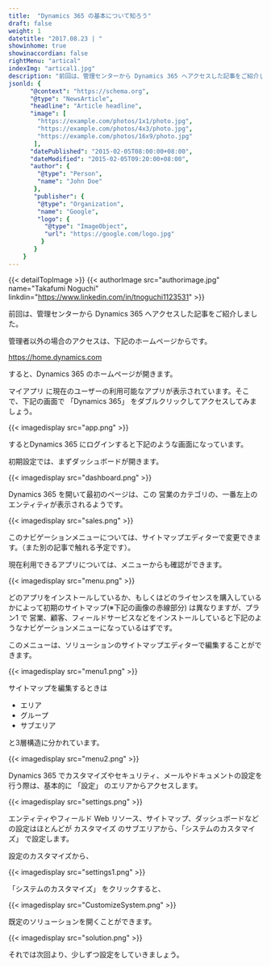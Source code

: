 ```yaml
---
title:  "Dynamics 365 の基本について知ろう"
draft: false
weight: 1
datetitle: "2017.08.23 | "
showinhome: true
showinaccordian: false
rightMenu: "artical"
indexImg: "artical1.jpg"
description: "前回は、管理センターから Dynamics 365 へアクセスした記事をご紹介しました。"
jsonld: {
      "@context": "https://schema.org",
      "@type": "NewsArticle",
      "headline": "Article headline",
      "image": [
        "https://example.com/photos/1x1/photo.jpg",
        "https://example.com/photos/4x3/photo.jpg",
        "https://example.com/photos/16x9/photo.jpg"
       ],
      "datePublished": "2015-02-05T08:00:00+08:00",
      "dateModified": "2015-02-05T09:20:00+08:00",
      "author": {
        "@type": "Person",
        "name": "John Doe"
       },
       "publisher": {
        "@type": "Organization",
        "name": "Google",
        "logo": {
          "@type": "ImageObject",
          "url": "https://google.com/logo.jpg"
         }
       }
    }
---
```

{{< detailTopImage >}}
{{< authorImage src="authorimage.jpg" name="Takafumi Noguchi" linkdin="https://www.linkedin.com/in/tnoguchi1123531" >}}
<!-- Intro  -->
前回は、管理センターから Dynamics 365 へアクセスした記事をご紹介しました。

管理者以外の場合のアクセスは、下記のホームページからです。

https://home.dynamics.com

すると、Dynamics 365 のホームページが開きます。

マイアプリ に現在のユーザーの利用可能なアプリが表示されています。そこで、下記の画面で 「Dynamics 365」 をダブルクリックしてアクセスしてみましょう。
<!-- Image= app.png -->
{{< imagedisplay src="app.png" >}}

するとDynamics 365 にログインすると下記のような画面になっています。

初期設定では、まずダッシュボードが開きます。
<!-- Image= dashboard.png -->
{{< imagedisplay src="dashboard.png" >}}

Dynamics 365 を開いて最初のページは、この 営業のカテゴリの、一番左上のエンティティが表示されるようです。
<!-- Image= sales.png -->
{{< imagedisplay src="sales.png" >}}

このナビゲーションメニューについては、サイトマップエディターで変更できます。（また別の記事で触れる予定です）。

現在利用できるアプリについては、メニューからも確認ができます。
<!-- Image= menu.png -->
{{< imagedisplay src="menu.png" >}}

どのアプリをインストールしているか、もしくはどのライセンスを購入しているかによって初期のサイトマップ(※下記の画像の赤線部分) は異なりますが、プラン1 で 営業、顧客、フィールドサービスなどをインストールしていると下記のようなナビゲーションメニューになっているはずです。

このメニューは、ソリューションのサイトマップエディターで編集することができます。
<!-- Image= menu1.png -->
{{< imagedisplay src="menu1.png" >}}

サイトマップを編集するときは
* エリア
* グループ
* サブエリア

と3層構造に分かれています。
<!-- Image= menu2.png -->
{{< imagedisplay src="menu2.png" >}}

Dynamics 365 でカスタマイズやセキュリティ、メールやドキュメントの設定を行う際は、基本的に 「設定」 のエリアからアクセスします。
<!-- Image= settings.png -->
{{< imagedisplay src="settings.png" >}}

エンティティやフィールド Web リソース、サイトマップ、ダッシュボードなどの設定はほとんどが カスタマイズ のサブエリアから、「システムのカスタマイズ」 で設定します。

設定のカスタマイズから、
<!-- Image= settings1.png -->
{{< imagedisplay src="settings1.png" >}}

「システムのカスタマイズ」 をクリックすると、
<!-- Image= CustomizeSystem.png -->
{{< imagedisplay src="CustomizeSystem.png" >}}

既定のソリューションを開くことができます。
<!-- Image= solution.png -->
{{< imagedisplay src="solution.png" >}}

それでは次回より、少しずつ設定をしていきましょう。